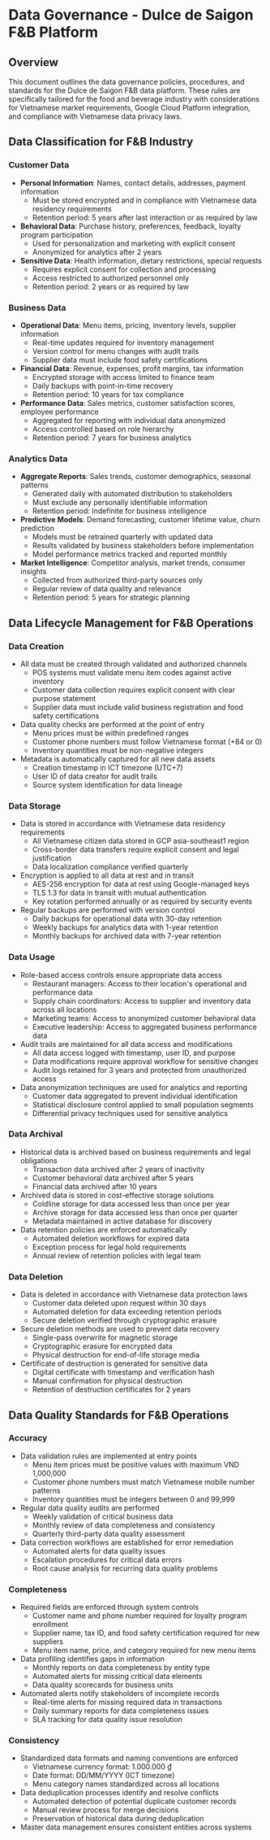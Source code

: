 # Data Governance - Dulce de Saigon F&B Platform

## Overview

This document outlines the data governance policies, procedures, and standards for the Dulce de Saigon F&B data platform. These rules are specifically tailored for the food and beverage industry with considerations for Vietnamese market requirements, Google Cloud Platform integration, and compliance with Vietnamese data privacy laws.

## Data Classification for F&B Industry

### Customer Data

- **Personal Information**: Names, contact details, addresses, payment information
  - Must be stored encrypted and in compliance with Vietnamese data residency requirements
  - Retention period: 5 years after last interaction or as required by law
- **Behavioral Data**: Purchase history, preferences, feedback, loyalty program participation
  - Used for personalization and marketing with explicit consent
  - Anonymized for analytics after 2 years
- **Sensitive Data**: Health information, dietary restrictions, special requests
  - Requires explicit consent for collection and processing
  - Access restricted to authorized personnel only
  - Retention period: 2 years or as required by law

### Business Data

- **Operational Data**: Menu items, pricing, inventory levels, supplier information
  - Real-time updates required for inventory management
  - Version control for menu changes with audit trails
  - Supplier data must include food safety certifications
- **Financial Data**: Revenue, expenses, profit margins, tax information
  - Encrypted storage with access limited to finance team
  - Daily backups with point-in-time recovery
  - Retention period: 10 years for tax compliance
- **Performance Data**: Sales metrics, customer satisfaction scores, employee performance
  - Aggregated for reporting with individual data anonymized
  - Access controlled based on role hierarchy
  - Retention period: 7 years for business analytics

### Analytics Data

- **Aggregate Reports**: Sales trends, customer demographics, seasonal patterns
  - Generated daily with automated distribution to stakeholders
  - Must exclude any personally identifiable information
  - Retention period: Indefinite for business intelligence
- **Predictive Models**: Demand forecasting, customer lifetime value, churn prediction
  - Models must be retrained quarterly with updated data
  - Results validated by business stakeholders before implementation
  - Model performance metrics tracked and reported monthly
- **Market Intelligence**: Competitor analysis, market trends, consumer insights
  - Collected from authorized third-party sources only
  - Regular review of data quality and relevance
  - Retention period: 5 years for strategic planning

## Data Lifecycle Management for F&B Operations

### Data Creation

- All data must be created through validated and authorized channels
  - POS systems must validate menu item codes against active inventory
  - Customer data collection requires explicit consent with clear purpose statement
  - Supplier data must include valid business registration and food safety certifications
- Data quality checks are performed at the point of entry
  - Menu prices must be within predefined ranges
  - Customer phone numbers must follow Vietnamese format (+84 or 0)
  - Inventory quantities must be non-negative integers
- Metadata is automatically captured for all new data assets
  - Creation timestamp in ICT timezone (UTC+7)
  - User ID of data creator for audit trails
  - Source system identification for data lineage

### Data Storage

- Data is stored in accordance with Vietnamese data residency requirements
  - All Vietnamese citizen data stored in GCP asia-southeast1 region
  - Cross-border data transfers require explicit consent and legal justification
  - Data localization compliance verified quarterly
- Encryption is applied to all data at rest and in transit
  - AES-256 encryption for data at rest using Google-managed keys
  - TLS 1.3 for data in transit with mutual authentication
  - Key rotation performed annually or as required by security events
- Regular backups are performed with version control
  - Daily backups for operational data with 30-day retention
  - Weekly backups for analytics data with 1-year retention
  - Monthly backups for archived data with 7-year retention

### Data Usage

- Role-based access controls ensure appropriate data access
  - Restaurant managers: Access to their location's operational and performance data
  - Supply chain coordinators: Access to supplier and inventory data across all locations
  - Marketing teams: Access to anonymized customer behavioral data
  - Executive leadership: Access to aggregated business performance data
- Audit trails are maintained for all data access and modifications
  - All data access logged with timestamp, user ID, and purpose
  - Data modifications require approval workflow for sensitive changes
  - Audit logs retained for 3 years and protected from unauthorized access
- Data anonymization techniques are used for analytics and reporting
  - Customer data aggregated to prevent individual identification
  - Statistical disclosure control applied to small population segments
  - Differential privacy techniques used for sensitive analytics

### Data Archival

- Historical data is archived based on business requirements and legal obligations
  - Transaction data archived after 2 years of inactivity
  - Customer behavioral data archived after 5 years
  - Financial data archived after 10 years
- Archived data is stored in cost-effective storage solutions
  - Coldline storage for data accessed less than once per year
  - Archive storage for data accessed less than once per quarter
  - Metadata maintained in active database for discovery
- Data retention policies are enforced automatically
  - Automated deletion workflows for expired data
  - Exception process for legal hold requirements
  - Annual review of retention policies with legal team

### Data Deletion

- Data is deleted in accordance with Vietnamese data protection laws
  - Customer data deleted upon request within 30 days
  - Automated deletion for data exceeding retention periods
  - Secure deletion verified through cryptographic erasure
- Secure deletion methods are used to prevent data recovery
  - Single-pass overwrite for magnetic storage
  - Cryptographic erasure for encrypted data
  - Physical destruction for end-of-life storage media
- Certificate of destruction is generated for sensitive data
  - Digital certificate with timestamp and verification hash
  - Manual confirmation for physical destruction
  - Retention of destruction certificates for 2 years

## Data Quality Standards for F&B Operations

### Accuracy

- Data validation rules are implemented at entry points
  - Menu item prices must be positive values with maximum VND 1,000,000
  - Customer phone numbers must match Vietnamese mobile number patterns
  - Inventory quantities must be integers between 0 and 99,999
- Regular data quality audits are performed
  - Weekly validation of critical business data
  - Monthly review of data completeness and consistency
  - Quarterly third-party data quality assessment
- Data correction workflows are established for error remediation
  - Automated alerts for data quality issues
  - Escalation procedures for critical data errors
  - Root cause analysis for recurring data quality problems

### Completeness

- Required fields are enforced through system controls
  - Customer name and phone number required for loyalty program enrollment
  - Supplier name, tax ID, and food safety certification required for new suppliers
  - Menu item name, price, and category required for new menu items
- Data profiling identifies gaps in information
  - Monthly reports on data completeness by entity type
  - Automated alerts for missing critical data elements
  - Data quality scorecards for business units
- Automated alerts notify stakeholders of incomplete records
  - Real-time alerts for missing required data in transactions
  - Daily summary reports for data completeness issues
  - SLA tracking for data quality issue resolution

### Consistency

- Standardized data formats and naming conventions are enforced
  - Vietnamese currency format: 1.000.000 ₫
  - Date format: DD/MM/YYYY (ICT timezone)
  - Menu category names standardized across all locations
- Data deduplication processes identify and resolve conflicts
  - Automated detection of potential duplicate customer records
  - Manual review process for merge decisions
  - Preservation of historical data during deduplication
- Master data management ensures consistent entities across systems
